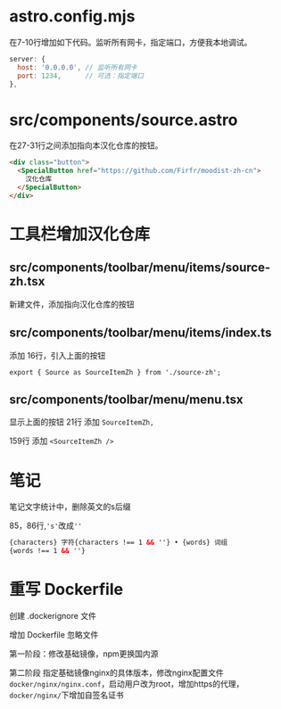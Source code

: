 # astro.config.mjs

在7-10行增加如下代码。监听所有网卡，指定端口，方便我本地调试。

```mjs
server: {
  host: '0.0.0.0', // 监听所有网卡
  port: 1234,      // 可选：指定端口
},
```

# src/components/source.astro

在27-31行之间添加指向本汉化仓库的按钮。

```html
<div class="button">
  <SpecialButton href="https://github.com/Firfr/moodist-zh-cn">
    汉化仓库
  </SpecialButton>
</div>
```

# 工具栏增加汉化仓库

## src/components/toolbar/menu/items/source-zh.tsx
新建文件，添加指向汉化仓库的按钮

## src/components/toolbar/menu/items/index.ts
添加 16行，引入上面的按钮
```tsx
export { Source as SourceItemZh } from './source-zh';
```

## src/components/toolbar/menu/menu.tsx
显示上面的按钮
21行 添加 `SourceItemZh,`

159行 添加 `<SourceItemZh />`

# 笔记
笔记文字统计中，删除英文的s后缀

85，86行,`'s'`改成`''`
```html
{characters} 字符{characters !== 1 && ''} • {words} 词组
{words !== 1 && ''}
```

# 重写 Dockerfile
创建 .dockerignore 文件

增加 Dockerfile 忽略文件

第一阶段：修改基础镜像，npm更换国内源

第二阶段 指定基础镜像nginx的具体版本，修改nginx配置文件`docker/nginx/nginx.conf`，启动用户改为root，增加https的代理，`docker/nginx/`下增加自签名证书

